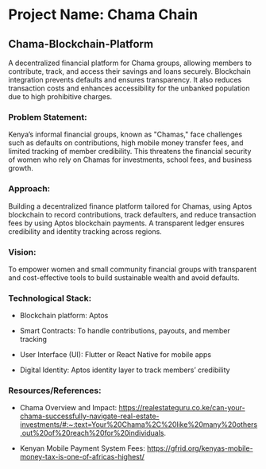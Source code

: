 # Project Name: Chama Chain

## Chama-Blockchain-Platform
A decentralized financial platform for Chama groups, allowing members to contribute, track, and access their savings and loans securely.
Blockchain integration prevents defaults and ensures transparency. 
It also reduces transaction costs and enhances accessibility for the unbanked population due to high prohibitive charges.

### Problem Statement:
Kenya’s informal financial groups, known as "Chamas," face challenges such as defaults on contributions, high mobile money transfer fees, 
and limited tracking of member credibility. This threatens the financial security of women who rely on Chamas for investments, school fees, and business growth.

### Approach:
Building a decentralized finance platform tailored for Chamas, using Aptos blockchain to record contributions, track defaulters, and reduce transaction fees by using Aptos blockchain payments. A transparent ledger ensures credibility and identity tracking across regions.

### Vision:
To empower women and small community financial groups with transparent and cost-effective tools to build sustainable wealth and avoid defaults.

### Technological Stack:

- Blockchain platform: Aptos

- Smart Contracts: To handle contributions, payouts, and member tracking

- User Interface (UI): Flutter or React Native for mobile apps

- Digital Identity: Aptos identity layer to track members’ credibility

### Resources/References:

- Chama Overview and Impact: https://realestateguru.co.ke/can-your-chama-successfully-navigate-real-estate-investments/#:~:text=Your%20Chama%2C%20like%20many%20others,out%20of%20reach%20for%20individuals.

- Kenyan Mobile Payment System Fees: https://gfrid.org/kenyas-mobile-money-tax-is-one-of-africas-highest/

